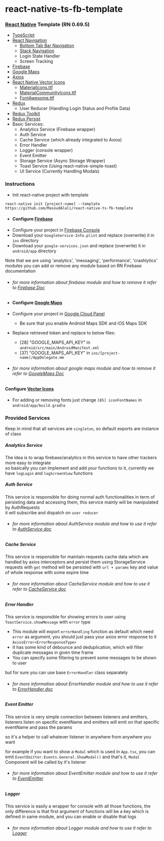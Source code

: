 # react-native-ts-fb-template

### [React Native](https://reactnative.dev/) Template (RN 0.69.5)
* [TypeScript](https://www.typescriptlang.org/)
* [React Navigation](https://reactnavigation.org/)
  * [Bottom Tab Bar Navigation](https://reactnavigation.org/docs/bottom-tab-navigator/)
  * [Stack Navigation](https://reactnavigation.org/docs/stack-navigator/)
  * Login State Handler
  * Screen Tracking
* [Firebase](https://rnfirebase.io/)
* [Google Maps](https://github.com/react-native-maps/react-native-maps)
* [Axios](https://axios-http.com/docs/intro)
* [React Native Vector Icons](https://github.com/oblador/react-native-vector-icons)
  * [MaterialIcons.ttf](https://fonts.google.com/icons?selected=Material+Icons)
  * [MaterialCommunityIcons.ttf](https://materialdesignicons.com/)
  * [FontAwesome.ttf](https://fontawesome.com/icons)
* [Redux](https://redux.js.org/)
  * User Reducer (Handling Login Status and Profile Data)
* [Redux Toolkit](https://redux.js.org/redux-toolkit/overview)
* [Redux Persist](https://github.com/rt2zz/redux-persist#readme)
* Basic Services:
  * Analytics Service (Firebase wrapper)
  * Auth Service
  * Cache Service (which already integrated to Axios)
  * Error Handler
  * Logger (console wrapper)
  * Event Emitter
  * Storage Service (Async Storage Wrapper)
  * Toast Service (Using react-native-simple-toast)
  * UI Service (Currently Handling Modals)


### Instructions
* Init react-native project with template
```shell
react-native init [project-name] --template https://github.com/MasoudAlali/react-native-ts-fb-template
```

* #### Configure [Firebase](https://rnfirebase.io/)
* Configure your project in [Firebase Console](https://console.firebase.google.com)
* Download your `GoogleService-Info.plist` and replace (overwrite) it in `ios` directory
* Download your `google-services.json` and replace (overwrite) it in `android/app` directory

Note that we are using 'analytics', 'messaging', 'performance', 'crashlytics' modules
you can add or remove any module based on RN Firebase documentation 

* ###### for more information about firebase module and how to remove it refer to [Firebase Doc](./docs/Firebase.md)

* #### Configure [Google Maps](https://github.com/react-native-maps/react-native-maps)
* Configure your project in [Google Cloud Panel](https://cloud.google.com)
  * Be sure that you enable Android Maps SDK and iOS Maps SDK
* Replace retrieved token and replace to below files:
  * [28] "GOOGLE_MAPS_API_KEY" in `android/src/main/AndroidManifest.xml`
  * [37] "GOOGLE_MAPS_API_KEY" in `ios/[project-name]/AppDelegate.mm`

* ###### for more information about google maps module and how to remove it refer to [GoogleMaps Doc](./docs/GoogleMaps.md)

#### Configure [Vector Icons](https://github.com/oblador/react-native-vector-icons)
* For adding or removing fonts just change `[85] iconFontNames` in `android/app/build.gradle`

### Provided Services
Keep in mind that all services are `singleton`, so default exports are instance of class

##### Analytics Service
The idea is to wrap firebase/analytics in this service to have other trackers more easy to integrate <br/>
so basically you can implement and add your functions to it, currently we have `logLogin` and `logScreenView` functions 

##### Auth Service
This service is responsible for doing normal auth functionalities in term of persisting data and accessing them, this service mainly will be manipulated by AuthRequests<br/>
it will subscribe and dispatch on `user reducer`

* ###### for more information about AuthService module and how to use it refer to [AuthService doc](./docs/AuthService.md)

##### Cache Service
This service is responsible for maintain requests cache data which are handled by axios interceptors and persist them using StorageService<br/>
requests with `get` method will be persisted with `url + params` key and value of whole response with some expire time

* ###### for more information about CacheService module and how to use it refer to [CacheService doc](./docs/CacheService.md)

##### Error Handler
This service is responsible for showing errors to user using `ToastService.showMessage` with `error` type<br/>

* This module will export `errorHandling` function as default which need `error` as argument, you should just pass your axios error response to it `AxiosError<ErrorResponseType>`
* It has some kind of debounce and deduplication, which will filter duplicate messages in given time frame
* You can specify some filtering to prevent some messages to be shown to user 

but for sure you can use base `ErrorHandler` class separately

* ###### for more information about ErrorHandler module and how to use it refer to [ErrorHandler doc](./docs/ErrorHandler.md)

##### Event Emitter
This service is very simple connection between listeners and emitters, listeners listen on specific eventName and emitters will emit on that specific eventName and pass the params

so it's a helper to call whatever listener in anywhere from anywhere you want

for example if you want to show a `Modal` which is used in `App.tsx`, you can emit `EventEmitter.Events.General.ShowModal()` and that's it, `Modal` Component will be called by it's listener

* ###### for more information about EventEmitter module and how to use it refer to [EventEmitter](./docs/EventEmitter.md)

##### Logger
This service is easily a wrapper for console with all those functions, the only difference is that first argument of functions will be a key which is defined in same module, and you can enable or disable that logs

* ###### for more information about Logger module and how to use it refer to [Logger](./docs/Logger.md)
